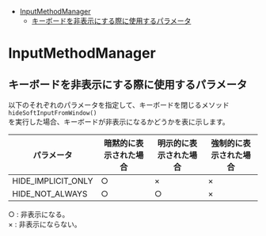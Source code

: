<!-- TOC START min:1 max:3 link:true asterisk:false update:true -->
- [InputMethodManager](#inputmethodmanager)
  - [キーボードを非表示にする際に使用するパラメータ](#キーボードを非表示にする際に使用するパラメータ)
<!-- TOC END -->


# InputMethodManager

## キーボードを非表示にする際に使用するパラメータ

以下のそれぞれのパラメータを指定して、キーボードを閉じるメソッド `hideSoftInputFromWindow()`  
を実行した場合、キーボードが非表示になるかどうかを表に示します。

| パラメータ         | 暗黙的に表示された場合 | 明示的に表示された場合 | 強制的に表示された場合 |
|--------------------|------------------------|------------------------|------------------------|
| HIDE_IMPLICIT_ONLY | ○                      | ×                      | ×                      |
| HIDE_NOT_ALWAYS    | ○                      | ○                      | ×                      |

○ : 非表示になる。  
× : 非表示にならない。
